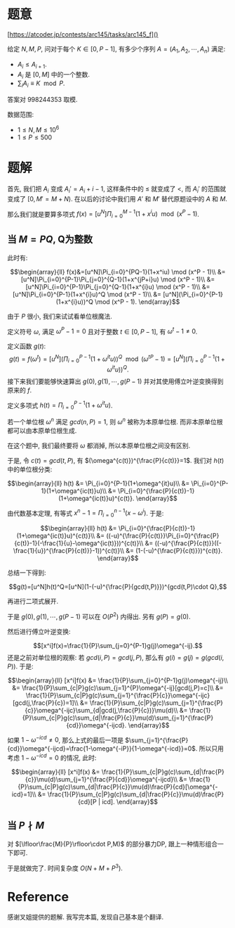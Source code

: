 # 题意

  [https://atcoder.jp/contests/arc145/tasks/arc145_f]()
  
给定 $N, M, P$, 问对于每个 $K \in [0,P-1]$, 有多少个序列 $A=(A_1,A_2,\cdots,A_n)$ 满足:
- $A_i\le A_{i+1}$.
- $A_i$ 是 $[0,M]$ 中的一个整数.
- $\sum_i A_i\equiv K \mod P$.

答案对 $998244353$ 取模.

数据范围:
- $1\le N,M\le 10^6$
- $1\le P \le 500$

# 题解

首先, 我们把 $A_i$ 变成 $A_i'=A_i+i-1$, 这样条件中的 $\le$ 就变成了 $\lt$, 而 $A_i'$ 的范围就变成了 $[0,M'=M+N)$.  在以后的讨论中我们用 $A'$ 和 $M'$ 替代原题设中的 $A$ 和 $M$.

那么我们就是要算多项式 $f(x)=[u^N]\Pi_{i=0}^{M-1}(1+x^iu) \mod (x^P - 1)$.

## 当 $M=PQ$, Q为整数

此时有:

$$\begin{array}{ll}
f(x)&=[u^N]\Pi_{i=0}^{PQ-1}(1+x^iu) \mod (x^P - 1)\\
&= [u^N]\Pi_{i=0}^{P-1}\Pi_{j=0}^{Q-1}(1+x^{jP+i}u) \mod (x^P - 1)\\
&= [u^N]\Pi_{i=0}^{P-1}\Pi_{j=0}^{Q-1}(1+x^{i}u) \mod (x^P - 1)\\
&= [u^N]\Pi_{i=0}^{P-1}(1+x^{i}u)^Q \mod (x^P - 1)\\
&= [u^N](\Pi_{i=0}^{P-1}(1+x^{i}u))^Q \mod (x^P - 1).
\end{array}$$

由于 $P$  很小, 我们来试试看单位根魔法.

定义符号 $\omega$, 满足 $\omega^{P}-1=0$ 且对于整数 $t\in [0,P-1]$, 有 $\omega^{t}-1\ne 0$.

定义函数 $g(t)$:
$$g(t)=f(\omega^t)=[u^N](\Pi_{i=0}^{P-1}(1+\omega^{it}u))^Q \mod (\omega^{tP} - 1)=[u^N](\Pi_{i=0}^{P-1}(1+\omega^{it}u))^Q.$$
接下来我们要能够快速算出 $g(0), g(1), \cdots, g(P-1)$ 并对其使用傅立叶逆变换得到原来的 $f$.

定义多项式 $h(t)=\Pi_{i=0}^{P-1}(1+\omega^{it}u)$.

若一个单位根 $\omega^{n}$ 满足 $gcd(n,P)=1$, 则 $\omega^n$ 被称为本原单位根. 而非本原单位根都可以由本原单位根生成.

在这个题中, 我们最终要将 $\omega$ 都消掉, 所以本原单位根之间没有区别.

于是, 令 $c(t)=gcd(t,P)$, 有 $(\omega^{c(t)})^{\frac{P}{c(t)}}=1$. 我们对 $h(t)$ 中的单位根分类:

$$\begin{array}{ll}
h(t) &= \Pi_{i=0}^{P-1}(1+\omega^{it}u)\\
&= \Pi_{i=0}^{P-1}(1+\omega^{ic(t)}u)\\
&= \Pi_{i=0}^{\frac{P}{c(t)}-1}(1+\omega^{ic(t)}u)^{c(t)}.
\end{array}$$

由代数基本定理, 有等式 $x^n-1=\Pi_{i=0}^{n-1}(x-\omega^i)$. 于是:

$$\begin{array}{ll}
h(t) &= \Pi_{i=0}^{\frac{P}{c(t)}-1}(1+\omega^{ic(t)}u)^{c(t)}\\
&= ((-u)^{\frac{P}{c(t)}}\Pi_{i=0}^{\frac{P}{c(t)}-1}(-\frac{1}{u}-\omega^{ic(t)}))^{c(t)}\\
&= ((-u)^{\frac{P}{c(t)}}((-\frac{1}{u})^{\frac{P}{c(t)}}-1))^{c(t)}\\
&= (1-(-u)^{\frac{P}{c(t)}})^{c(t)}.
\end{array}$$

总结一下得到:

$$g(t)=[u^N]h(t)^Q=[u^N](1-(-u)^{\frac{P}{gcd(t,P)}})^{gcd(t,P)\cdot Q},$$

再进行二项式展开.

于是 $g(0),g(1),\cdots,g(P-1)$ 可以在 $O(P^2)$ 内得出. 另有 $g(P)=g(0)$.

然后进行傅立叶逆变换:

$$[x^i]f(x)=\frac{1}{P}\sum_{j=0}^{P-1}g(j)\omega^{-ij}.$$
还是之前对单位根的观察: 若 $gcd(i,P)=gcd(j,P)$, 那么有 $g(i)=g(j)=g(gcd(i,P))$. 于是:

$$\begin{array}{ll}
[x^i]f(x) &= \frac{1}{P}\sum_{j=0}^{P-1}g(j)\omega^{-ij}\\
&= \frac{1}{P}\sum_{c|P}g(c)\sum_{j=1}^{P}\omega^{-ij}[gcd(j,P)=c]\\
&= \frac{1}{P}\sum_{c|P}g(c)\sum_{j=1}^{\frac{P}{c}}\omega^{-ijc}[gcd(j,\frac{P}{c})=1]\\
&= \frac{1}{P}\sum_{c|P}g(c)\sum_{j=1}^{\frac{P}{c}}\omega^{-ijc}\sum_{d|gcd(j,\frac{P}{c})}\mu(d)\\
&= \frac{1}{P}\sum_{c|P}g(c)\sum_{d|\frac{P}{c}}\mu(d)\sum_{j=1}^{\frac{P}{cd}}\omega^{-ijcd}.
\end{array}$$

如果 $1-\omega^{-icd}\ne 0$, 那么上式的最后一项是 $\sum_{j=1}^{\frac{P}{cd}}\omega^{-ijcd}=\frac{1-\omega^{-iP}}{1-\omega^{-icd}}=0$. 所以只用考虑 $1-\omega^{-icd}=0$ 的情况, 此时:

$$\begin{array}{ll}
[x^i]f(x) &= \frac{1}{P}\sum_{c|P}g(c)\sum_{d|\frac{P}{c}}\mu(d)\sum_{j=1}^{\frac{P}{cd}}\omega^{-ijcd}\\
&= \frac{1}{P}\sum_{c|P}g(c)\sum_{d|\frac{P}{c}}\mu(d)\frac{P}{cd}[\omega^{-icd}=1]\\
&= \frac{1}{P}\sum_{c|P}g(c)\sum_{d|\frac{P}{c}}\mu(d)\frac{P}{cd}[P | icd].
\end{array}$$
## 当 $P\nmid M$

对 $[\lfloor\frac{M}{P}\rfloor\cdot P,M)$ 的部分暴力DP, 跟上一种情形组合一下即可. 


于是就做完了. 时间复杂度 $O(N+M+P^3)$.

# Reference

 感谢叉姐提供的题解. 我写完本篇, 发现自己基本是个翻译.